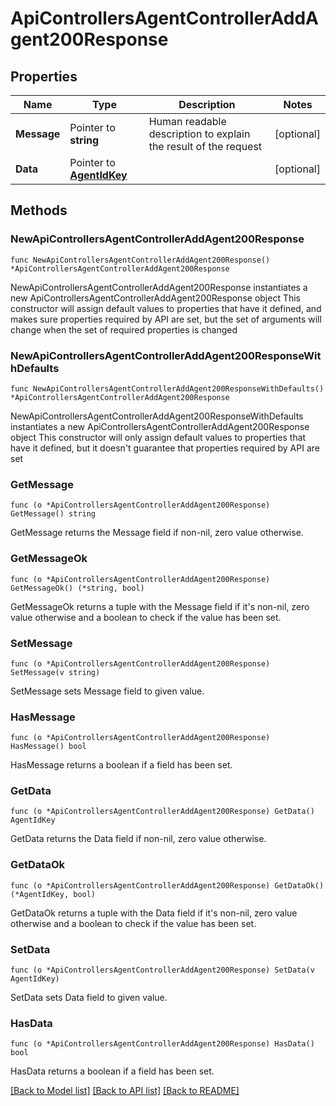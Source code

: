 # ApiControllersAgentControllerAddAgent200Response

## Properties

Name | Type | Description | Notes
------------ | ------------- | ------------- | -------------
**Message** | Pointer to **string** | Human readable description to explain the result of the request | [optional] 
**Data** | Pointer to [**AgentIdKey**](AgentIdKey.md) |  | [optional] 

## Methods

### NewApiControllersAgentControllerAddAgent200Response

`func NewApiControllersAgentControllerAddAgent200Response() *ApiControllersAgentControllerAddAgent200Response`

NewApiControllersAgentControllerAddAgent200Response instantiates a new ApiControllersAgentControllerAddAgent200Response object
This constructor will assign default values to properties that have it defined,
and makes sure properties required by API are set, but the set of arguments
will change when the set of required properties is changed

### NewApiControllersAgentControllerAddAgent200ResponseWithDefaults

`func NewApiControllersAgentControllerAddAgent200ResponseWithDefaults() *ApiControllersAgentControllerAddAgent200Response`

NewApiControllersAgentControllerAddAgent200ResponseWithDefaults instantiates a new ApiControllersAgentControllerAddAgent200Response object
This constructor will only assign default values to properties that have it defined,
but it doesn't guarantee that properties required by API are set

### GetMessage

`func (o *ApiControllersAgentControllerAddAgent200Response) GetMessage() string`

GetMessage returns the Message field if non-nil, zero value otherwise.

### GetMessageOk

`func (o *ApiControllersAgentControllerAddAgent200Response) GetMessageOk() (*string, bool)`

GetMessageOk returns a tuple with the Message field if it's non-nil, zero value otherwise
and a boolean to check if the value has been set.

### SetMessage

`func (o *ApiControllersAgentControllerAddAgent200Response) SetMessage(v string)`

SetMessage sets Message field to given value.

### HasMessage

`func (o *ApiControllersAgentControllerAddAgent200Response) HasMessage() bool`

HasMessage returns a boolean if a field has been set.

### GetData

`func (o *ApiControllersAgentControllerAddAgent200Response) GetData() AgentIdKey`

GetData returns the Data field if non-nil, zero value otherwise.

### GetDataOk

`func (o *ApiControllersAgentControllerAddAgent200Response) GetDataOk() (*AgentIdKey, bool)`

GetDataOk returns a tuple with the Data field if it's non-nil, zero value otherwise
and a boolean to check if the value has been set.

### SetData

`func (o *ApiControllersAgentControllerAddAgent200Response) SetData(v AgentIdKey)`

SetData sets Data field to given value.

### HasData

`func (o *ApiControllersAgentControllerAddAgent200Response) HasData() bool`

HasData returns a boolean if a field has been set.


[[Back to Model list]](../README.md#documentation-for-models) [[Back to API list]](../README.md#documentation-for-api-endpoints) [[Back to README]](../README.md)


